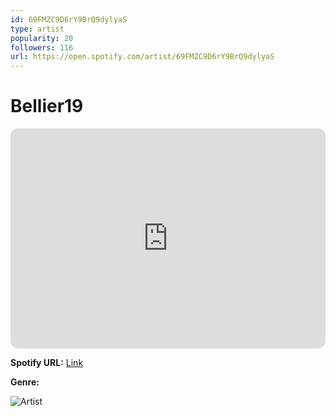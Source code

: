```yaml
---
id: 69FMZC9D6rY9BrQ9dylyaS
type: artist
popularity: 20
followers: 116
url: https://open.spotify.com/artist/69FMZC9D6rY9BrQ9dylyaS
---
```

# Bellier19

<iframe style="border-radius:12px" src="https://open.spotify.com/embed/artist/69FMZC9D6rY9BrQ9dylyaS" width="100%" height="352" frameBorder="0" allowfullscreen="" allow="autoplay; clipboard-write; encrypted-media; fullscreen; picture-in-picture" loading="lazy"></iframe>

**Spotify URL:** [Link](https://open.spotify.com/artist/69FMZC9D6rY9BrQ9dylyaS)

**Genre:** 

![Artist](https://i.scdn.co/image/ab6761610000e5eb89f2e74d41f074b2f2ff7668)
